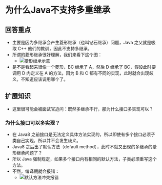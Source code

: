 # 为什么Java不支持多重继承

## 回答重点
- 主要是因为多继承会产生菱形继承（也叫钻石继承）问题，Java 之父就是吸取 C++ 他们的教训，因此不支持多继承。
- 所谓的菱形继承很好理解，我们来看下这个图：
  - ![菱形继承示意](https://pic.code-nav.cn/mianshiya/question_picture/1783397053004488705/Snipaste_2024-05-07_19-32-55_mianshiya.jpg)
- 是不是看起来很像一个菱形，BC 继承了 A，然后 D 继承了 BC，假设此时要调用 D 内定义在 A 的方法，因为 B 和 C 都有不同的实现，此时就会出现歧义，不知道应该调用哪个了。

## 扩展知识
- 这里很可能会被面试官追问：既然多继承不行，那为什么接口多实现可以？

### 为什么接口可以多实现？
- 在 Java8 之前接口是无法定义具体方法实现的，所以即使有多个接口必须子类自己实现，所以并不会发生歧义。
- Java8 之后出了默认方法（default method），此时不就又出现的多继承的菱形继承问题了？
- 所以 Java 强制规定，如果多个接口内有相同的默认方法，子类必须重写这个方法。
- 不然，编译期就会报错：
  - ![默认方法冲突报错](https://pic.code-nav.cn/mianshiya/question_picture/1783388929455529986/uobQb1xQ_image_mianshiya.png)
